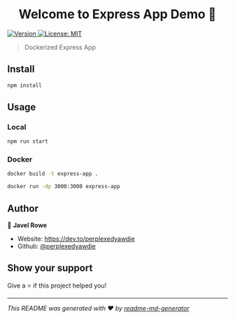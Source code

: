 <h1 align="center">Welcome to Express App Demo 👋</h1>
<p>
  <a href="https://www.npmjs.com/package/Express App Demo" target="_blank">
    <img alt="Version" src="https://img.shields.io/npm/v/Express App Demo.svg">
  </a>
  <a href="#" target="_blank">
    <img alt="License: MIT" src="https://img.shields.io/badge/License-MIT-yellow.svg" />
  </a>
</p>

> Dockerized Express App

## Install

```sh
npm install
```

## Usage

### Local
```sh
npm run start
```

### Docker
```sh
docker build -t express-app .

docker run -dp 3000:3000 express-app
```

## Author

👤 **Javel Rowe**

* Website: https://dev.to/perplexedyawdie
* Github: [@perplexedyawdie](https://github.com/perplexedyawdie)

## Show your support

Give a ⭐️ if this project helped you!

***
_This README was generated with ❤️ by [readme-md-generator](https://github.com/kefranabg/readme-md-generator)_